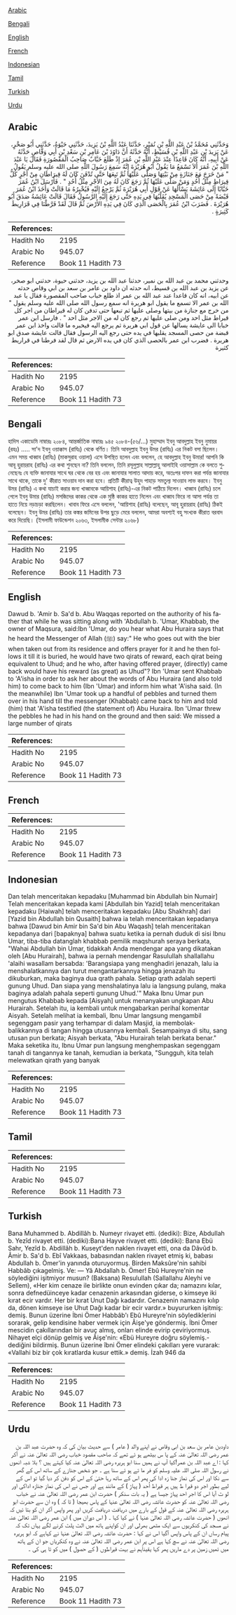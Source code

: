 [Arabic](#arabic)

[Bengali](#bengali)

[English](#english)

[French](#french)

[Indonesian](#indonesian)

[Tamil](#tamil)

[Turkish](#turkish)

[Urdu](#urdu)

## Arabic


<div dir="rtl" lang="ar" style={{fontSize:'larger',backgroundColor:'#f8f9fa',padding:20}}>
وَحَدَّثَنِي مُحَمَّدُ بْنُ عَبْدِ اللَّهِ بْنِ نُمَيْرٍ، حَدَّثَنَا عَبْدُ اللَّهِ بْنُ يَزِيدَ، حَدَّثَنِي حَيْوَةُ، حَدَّثَنِي أَبُو صَخْرٍ، عَنْ يَزِيدَ بْنِ عَبْدِ اللَّهِ بْنِ قُسَيْطٍ، أَنَّهُ حَدَّثَهُ أَنَّ دَاوُدَ بْنَ عَامِرِ بْنِ سَعْدِ بْنِ أَبِي وَقَّاصٍ حَدَّثَهُ عَنْ أَبِيهِ، أَنَّهُ كَانَ قَاعِدًا عِنْدَ عَبْدِ اللَّهِ بْنِ عُمَرَ إِذْ طَلَعَ خَبَّابٌ صَاحِبُ الْمَقْصُورَةِ فَقَالَ يَا عَبْدَ اللَّهِ بْنَ عُمَرَ أَلاَ تَسْمَعُ مَا يَقُولُ أَبُو هُرَيْرَةَ إِنَّهُ سَمِعَ رَسُولَ اللَّهِ صلى الله عليه وسلم يَقُولُ ‏ "‏ مَنْ خَرَجَ مَعَ جَنَازَةٍ مِنْ بَيْتِهَا وَصَلَّى عَلَيْهَا ثُمَّ تَبِعَهَا حَتَّى تُدْفَنَ كَانَ لَهُ قِيرَاطَانِ مِنْ أَجْرٍ كُلُّ قِيرَاطٍ مِثْلُ أُحُدٍ وَمَنْ صَلَّى عَلَيْهَا ثُمَّ رَجَعَ كَانَ لَهُ مِنَ الأَجْرِ مِثْلُ أُحُدٍ ‏"‏ ‏.‏ فَأَرْسَلَ ابْنُ عُمَرَ خَبَّابًا إِلَى عَائِشَةَ يَسْأَلُهَا عَنْ قَوْلِ أَبِي هُرَيْرَةَ ثُمَّ يَرْجِعُ إِلَيْهِ فَيُخْبِرُهُ مَا قَالَتْ وَأَخَذَ ابْنُ عُمَرَ قَبْضَةً مِنْ حَصَى الْمَسْجِدِ يُقَلِّبُهَا فِي يَدِهِ حَتَّى رَجَعَ إِلَيْهِ الرَّسُولُ فَقَالَ قَالَتْ عَائِشَةُ صَدَقَ أَبُو هُرَيْرَةَ ‏.‏ فَضَرَبَ ابْنُ عُمَرَ بِالْحَصَى الَّذِي كَانَ فِي يَدِهِ الأَرْضَ ثُمَّ قَالَ لَقَدْ فَرَّطْنَا فِي قَرَارِيطَ كَثِيرَةٍ ‏.‏
</div>
<div style={{backgroundColor:'#f8f9fa',padding:20, marginBottom: 10}}><table> <thead> <tr> <th>References:</th> <th></th> </tr> </thead> <tbody><tr><td>Hadith No</td><td>2195</td></tr><tr><td>Arabic No</td><td>945.07</td></tr><tr><td>Reference</td><td>Book 11 Hadith 73</td></tr></tbody></table></div>


<div dir="rtl" lang="ar" style={{fontSize:'larger',backgroundColor:'#f8f9fa',padding:20}}>
وحدثني محمد بن عبد الله بن نمير، حدثنا عبد الله بن يزيد، حدثني حيوة، حدثني ابو صخر، عن يزيد بن عبد الله بن قسيط، انه حدثه ان داود بن عامر بن سعد بن ابي وقاص حدثه عن ابيه، انه كان قاعدا عند عبد الله بن عمر اذ طلع خباب صاحب المقصورة فقال يا عبد الله بن عمر الا تسمع ما يقول ابو هريرة انه سمع رسول الله صلى الله عليه وسلم يقول " من خرج مع جنازة من بيتها وصلى عليها ثم تبعها حتى تدفن كان له قيراطان من اجر كل قيراط مثل احد ومن صلى عليها ثم رجع كان له من الاجر مثل احد " . فارسل ابن عمر خبابا الى عايشة يسالها عن قول ابي هريرة ثم يرجع اليه فيخبره ما قالت واخذ ابن عمر قبضة من حصى المسجد يقلبها في يده حتى رجع اليه الرسول فقال قالت عايشة صدق ابو هريرة . فضرب ابن عمر بالحصى الذي كان في يده الارض ثم قال لقد فرطنا في قراريط كثيرة
</div>
<div style={{backgroundColor:'#f8f9fa',padding:20, marginBottom: 10}}><table> <thead> <tr> <th>References:</th> <th></th> </tr> </thead> <tbody><tr><td>Hadith No</td><td>2195</td></tr><tr><td>Arabic No</td><td>945.07</td></tr><tr><td>Reference</td><td>Book 11 Hadith 73</td></tr></tbody></table></div>

## Bengali


<div dir="ltr" lang="bn" style={{fontSize:'larger',backgroundColor:'#f8f9fa',padding:20}}>
হাদিস একাডেমি নাম্বারঃ ২০৮৪, আন্তর্জাতিক নাম্বারঃ ৯৪৫ ২০৮৪-(৫৬/...) মুহাম্মাদ ইবনু আবদুল্লাহ ইবনু নুমায়র (রহঃ) ..... সা'দ ইবনু ওয়াক্কাস (রাযিঃ) থেকে বর্ণিত। তিনি আবদুল্লাহ ইবনু উমর (রাযিঃ) এর নিকট বসা ছিলেন। এমন সময় খাব্বাব (রাযিঃ) (মাকসুরাহ ওয়ালা) এসে উপস্থিত হলেন এবং বললেন, হে আবদুল্লাহ ইবনু উমার! আপনি কি আবূ হুরায়রাহ (রাযিঃ) এর কথা শুনছেন না? তিনি বললেন, তিনি রসূলুল্লাহ সাল্লাল্লাহু আলাইহি ওয়াসাল্লাম কে বলতে শুনেছেনঃ যে ব্যক্তি জানাযার সাথে ঘর থেকে বের হয় এবং জানাযার সালাত আদায় করে, অতঃপর দাফন করা পর্যন্ত জানাযার সাথে থাকে, তাকে দু' কীরাত সাওয়াব দান করা হবে। প্রতিটি কীরাত্ব উহুদ পাহাড় সমতুল্য সাওয়াব লাভ করবে। ইবনু উমর (রাযিঃ) এ কথা যাচাই করার জন্য খাব্বাবকে আয়িশাহ (রাযিঃ)-এর নিকট পাঠিয়ে দিলেন। খাব্বাব (রাযিঃ) চলে গেলে ইবনু উমার (রাযিঃ) মসজিদের কাকর থেকে এক মুষ্ঠি কাকর হাতে নিলেন এবং খাব্বাব ফিরে না আসা পর্যন্ত তা হাতে নিয়ে নড়াচড়া করছিলেন। খাবাব ফিরে এসে বললেন, 'আয়িশাহ (রাযিঃ) বলেছেন, আবূ হুরায়রাহ (রাযিঃ) ঠিকই বলেছেন। ইবনু উমর (রাযিঃ) তার কঙ্কর জমিনের উপর ছুড়ে মেরে বললেন, আমরা অবশ্যই বহু সংখ্যক কীরাত বরবাদ করে দিয়েছি। (ইসলামী ফাউন্ডেশন ২০৬৩, ইসলামীক সেন্টার ২০৬৮)
</div>
<div style={{backgroundColor:'#f8f9fa',padding:20, marginBottom: 10}}><table> <thead> <tr> <th>References:</th> <th></th> </tr> </thead> <tbody><tr><td>Hadith No</td><td>2195</td></tr><tr><td>Arabic No</td><td>945.07</td></tr><tr><td>Reference</td><td>Book 11 Hadith 73</td></tr></tbody></table></div>

## English


<div dir="ltr" lang="en" style={{fontSize:'larger',backgroundColor:'#f8f9fa',padding:20}}>
Dawud b. 'Amir b. Sa'd b. Abu Waqqas reported on the authority of his father that while he was sitting along with 'Abdullah b. 'Umar, Khabbab, the owner of Maqsura, said:Ibn 'Umar, do you hear what Abu Huraira says that he heard the Messenger of Allah (ﷺ) say:" He who goes out with the bier when taken out from its residence and offers prayer for it and he then follows it till it is buried, he would have two qirats of reward, each qirat being equivalent to Uhud; and he who, after having offered prayer, (directly) came back would have his reward (as great) as Uhud"? Ibn 'Umar sent Khabbab to 'A'isha in order to ask her about the words of Abu Huraira (and also told him) to come back to him (Ibn 'Umar) and inform him what 'A'isha said. (In the meanwhile) Ibn 'Umar took up a handful of pebbles and turned them over in his hand till the messenger (Khabbab) came back to him and told (him) that 'A'isha testified (the statement of) Abu Huraira. Ibn 'Umar threw the pebbles he had in his hand on the ground and then said: We missed a large number of qirats
</div>
<div style={{backgroundColor:'#f8f9fa',padding:20, marginBottom: 10}}><table> <thead> <tr> <th>References:</th> <th></th> </tr> </thead> <tbody><tr><td>Hadith No</td><td>2195</td></tr><tr><td>Arabic No</td><td>945.07</td></tr><tr><td>Reference</td><td>Book 11 Hadith 73</td></tr></tbody></table></div>

## French


<div dir="ltr" lang="fr" style={{fontSize:'larger',backgroundColor:'#f8f9fa',padding:20}}>

</div>
<div style={{backgroundColor:'#f8f9fa',padding:20, marginBottom: 10}}><table> <thead> <tr> <th>References:</th> <th></th> </tr> </thead> <tbody><tr><td>Hadith No</td><td>2195</td></tr><tr><td>Arabic No</td><td>945.07</td></tr><tr><td>Reference</td><td>Book 11 Hadith 73</td></tr></tbody></table></div>

## Indonesian


<div dir="ltr" lang="id" style={{fontSize:'larger',backgroundColor:'#f8f9fa',padding:20}}>
Dan telah menceritakan kepadaku [Muhammad bin Abdullah bin Numair] Telah menceritakan kepada kami [Abdullah bin Yazid] telah menceritakan kepadaku [Haiwah] telah menceritakan kepadaku [Abu Shakhrah] dari [Yazid bin Abdullah bin Qusaith] bahwa ia telah menceritakan kepadanya bahwa [Dawud bin Amir bin Sa'd bin Abu Waqash] telah menceritakan kepadanya dari [bapaknya] bahwa suatu ketika ia pernah duduk di sisi Ibnu Umar, tiba-tiba datanglah khabbab pemilik maqshurah seraya berkata, "Wahai Abdullah bin Umar, tidakkah Anda mendengar apa yang dikatakan oleh [Abu Hurairah], bahwa ia pernah mendengar Rasulullah shallallahu 'alaihi wasallam bersabda: 'Barangsiapa yang menghadiri jenazah, lalu ia menshalatkannya dan turut mengantarkannya hingga jenazah itu dikuburkan, maka baginya dua qrath pahala. Setiap qrath adalah seperti gunung Uhud. Dan siapa yang menshalatinya lalu ia langsung pulang, maka baginya adalah pahala seperti gunung Uhud.'" Maka Ibnu Umar pun mengutus Khabbab kepada [Aisyah] untuk menanyakan ungkapan Abu Hurairah. Setelah itu, ia kembali untuk mengabarkan perihal komentar Aisyah. Setelah melihat ia kembali, Ibnu Umar langsung mengambil segenggam pasir yang terhampar di dalam Masjid, ia membolak-balikkannya di tangan hingga utusannya kembali. Sesampainya di situ, sang utusan pun berkata; Aisyah berkata, "Abu Hurairah telah berkata benar." Maka seketika itu, Ibnu Umar pun langsung menghempaskan segenggam tanah di tangannya ke tanah, kemudian ia berkata, "Sungguh, kita telah melewatkan qirath yang banyak
</div>
<div style={{backgroundColor:'#f8f9fa',padding:20, marginBottom: 10}}><table> <thead> <tr> <th>References:</th> <th></th> </tr> </thead> <tbody><tr><td>Hadith No</td><td>2195</td></tr><tr><td>Arabic No</td><td>945.07</td></tr><tr><td>Reference</td><td>Book 11 Hadith 73</td></tr></tbody></table></div>

## Tamil


<div dir="ltr" lang="ta" style={{fontSize:'larger',backgroundColor:'#f8f9fa',padding:20}}>

</div>
<div style={{backgroundColor:'#f8f9fa',padding:20, marginBottom: 10}}><table> <thead> <tr> <th>References:</th> <th></th> </tr> </thead> <tbody><tr><td>Hadith No</td><td>2195</td></tr><tr><td>Arabic No</td><td>945.07</td></tr><tr><td>Reference</td><td>Book 11 Hadith 73</td></tr></tbody></table></div>

## Turkish


<div dir="ltr" lang="tr" style={{fontSize:'larger',backgroundColor:'#f8f9fa',padding:20}}>
Bana Muhammed b. Abdillâh b. Numeyr rivayet etti. (dediki): Bize, Abdullah b. Yezîd rivayet etti. (dediki):Bana Hayve rivayet etti. (dediki): Bana Ebü Sahr, Yezîd b. Abdillâh b. Kuseyt'den naklen rivayet etti, ona da Dâvûd b. Âmir b. Sa'd b. Ebî Vakkaas, babasından naklen rivayet etmiş ki, babası Abdullah b. Ömer'in yanında oturuyormuş. Birden Maksûre'nin sahibi Habbâb çıkagelmiş. Ve: — Yâ Abdallah b. Ömer! Ebû Hureyre'nin ne söylediğini işitmiyor musun? (Baksana) Resulullah (Sallallahu Aleyhi ve Sellem), «Her kim cenaze ile birlikte onun evinden çıkar da; namazını kılar, sonra defnedüinceye kadar cenazenin arkasından giderse, o kimseye iki kırat ecir vardır. Her bir kırat Unut Dağı kadardır. Cenazenin namazını kılıp da, dönen kimseye ise Uhut Dağı kadar bir ecir vardır.» buyururken işitmiş: demiş. Bunun üzerine İbni Ömer Habbâb'ı Ebû Hureyre'nin söylediklerini sorarak, gelip kendisine haber vermek için Âişe'ye göndermiş. İbni Ömer mescidin çakıllarından bir avuç almış, onları elinde evirip çeviriyormuş. Nihayet elçi dönüp gelmiş ve Âişe'nin: «Ebü Hureyre doğru söylemiş.- dediğini bildirmiş. Bunun üzerine îbni Ömer elindeki çakılları yere vurarak: «Vallahi biz bir çok kıratlarda kusur ettik.» demiş. İzah 946 da
</div>
<div style={{backgroundColor:'#f8f9fa',padding:20, marginBottom: 10}}><table> <thead> <tr> <th>References:</th> <th></th> </tr> </thead> <tbody><tr><td>Hadith No</td><td>2195</td></tr><tr><td>Arabic No</td><td>945.07</td></tr><tr><td>Reference</td><td>Book 11 Hadith 73</td></tr></tbody></table></div>

## Urdu


<div dir="rtl" lang="ur" style={{fontSize:'larger',backgroundColor:'#f8f9fa',padding:20}}>
داودبن عامر بن سعد بن ابی وقاص نے اپنے والد ( عامر ) سے حدیث بیان کی کہ وہ حضرت عبد اللہ بن عمر رضی اللہ تعالیٰ عنہ کے پا س بیٹھے ہو ئے تھے کہ صاحب مقصود خباب رضی اللہ تعالیٰ عنہ نے آکر کہا : اے عبد اللہ بن عمر!کیا آپ نے ہمیں سنا ابو ہریرہ رضی اللہ تعالیٰ عنہ کیا کہتے ہیں ؟ بلا شبہ انھوں نے رسول اللہ صلی اللہ علیہ وسلم کو فر ما تے ہو ئے سنا ہے ۔ جو شخص جنازے کے ساتھ اس کے گھر سے نکا اور اس کی نماز جنا زہ ادا کی پھر اس کے ساتھ رہا حتیٰ کے اس کو دفن کر دیا گیا تو اس کے لیے بطور اجر دو قیرا ط ہیں ہر قیراط اُحد ( پہاڑ ) کے مانند ہے اور جس نے اس کی نماز جنازہ اداکی اور لو ٹ آیا اس کا اجر احد پہاڑ جیسا ہے ( یہ بات سنکر ) حضرت ابن عمر رضی اللہ تعالیٰ عنہ نے خباب رضی اللہ تعالیٰ عنہ کو حضرت عائشہ رضی اللہ تعالیٰ عنہا کے پاس بھیجا ( تا کہ ) وہ ان سے حضرت ابو ہریرہ رضی اللہ تعالیٰ عنہ کے قول کے بارے میں دریافت دریافت کریں اور پھر واپس آکر ان کو بتا ئیں کہ انھوں ( حضرت عائشہ رضی اللہ تعالیٰ عنہا ) نے کیا کہا ۔ ( اس دوران میں ) ابن عمر رضی اللہ تعالیٰ عنہ نے مسجد کی کنکریوں سے ایک مٹھی بھرلی اور ان کواپنے ہاتھ میں الٹ پلٹ کرنے لگے یہاں تک کہ پیام رساں ان کے پاس واپس آگیا اس نے کہا : حضرت عائشہ رضی اللہ تعالیٰ عنہا نے کہاہے کہ ابو ہریرہ رضی اللہ تعالیٰ عنہ نے سچ کہا ہے اس پر ابن عمر رضی اللہ تعالیٰ عنہ نے وہ کنکریاں جو ان کے ہاتھ میں تھیں زمین پر دے ماریں پھر کہا یقیناًہم نے بہت قیراطوں ( کے حصول ) میں کو تا ہی کی ۔
</div>
<div style={{backgroundColor:'#f8f9fa',padding:20, marginBottom: 10}}><table> <thead> <tr> <th>References:</th> <th></th> </tr> </thead> <tbody><tr><td>Hadith No</td><td>2195</td></tr><tr><td>Arabic No</td><td>945.07</td></tr><tr><td>Reference</td><td>Book 11 Hadith 73</td></tr></tbody></table></div>